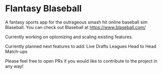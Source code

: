 # Flantasy Blaseball

A fantasy sports app for the outrageous smash hit online baseball sim Blaseball. You can check out Blaseball at https://www.blaseball.com/

Currently working on optomizing and scaling existing features.

Currently planned next features to add:
Live Drafts
Leagues
Head to Head Match-ups

Please feel free to open PRs if you would like to contribute to the project in any way!
